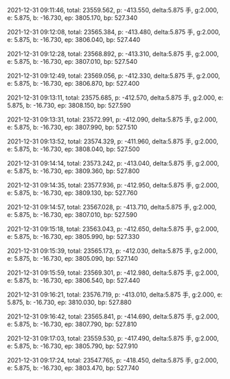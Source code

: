 2021-12-31 09:11:46, total: 23559.562, p: -413.550, delta:5.875 手, g:2.000, e: 5.875, b: -16.730, ep: 3805.170, bp: 527.340

2021-12-31 09:12:08, total: 23565.384, p: -413.480, delta:5.875 手, g:2.000, e: 5.875, b: -16.730, ep: 3806.040, bp: 527.440

2021-12-31 09:12:28, total: 23568.892, p: -413.310, delta:5.875 手, g:2.000, e: 5.875, b: -16.730, ep: 3807.010, bp: 527.540

2021-12-31 09:12:49, total: 23569.056, p: -412.330, delta:5.875 手, g:2.000, e: 5.875, b: -16.730, ep: 3806.870, bp: 527.400

2021-12-31 09:13:11, total: 23575.685, p: -412.570, delta:5.875 手, g:2.000, e: 5.875, b: -16.730, ep: 3808.150, bp: 527.590

2021-12-31 09:13:31, total: 23572.991, p: -412.090, delta:5.875 手, g:2.000, e: 5.875, b: -16.730, ep: 3807.990, bp: 527.510

2021-12-31 09:13:52, total: 23574.329, p: -411.960, delta:5.875 手, g:2.000, e: 5.875, b: -16.730, ep: 3808.040, bp: 527.500

2021-12-31 09:14:14, total: 23573.242, p: -413.040, delta:5.875 手, g:2.000, e: 5.875, b: -16.730, ep: 3809.360, bp: 527.800

2021-12-31 09:14:35, total: 23577.936, p: -412.950, delta:5.875 手, g:2.000, e: 5.875, b: -16.730, ep: 3809.130, bp: 527.760

2021-12-31 09:14:57, total: 23567.028, p: -413.710, delta:5.875 手, g:2.000, e: 5.875, b: -16.730, ep: 3807.010, bp: 527.590

2021-12-31 09:15:18, total: 23563.043, p: -412.650, delta:5.875 手, g:2.000, e: 5.875, b: -16.730, ep: 3805.990, bp: 527.330

2021-12-31 09:15:39, total: 23565.173, p: -412.030, delta:5.875 手, g:2.000, e: 5.875, b: -16.730, ep: 3805.090, bp: 527.140

2021-12-31 09:15:59, total: 23569.301, p: -412.980, delta:5.875 手, g:2.000, e: 5.875, b: -16.730, ep: 3806.540, bp: 527.440

2021-12-31 09:16:21, total: 23576.719, p: -413.010, delta:5.875 手, g:2.000, e: 5.875, b: -16.730, ep: 3810.030, bp: 527.880

2021-12-31 09:16:42, total: 23565.841, p: -414.690, delta:5.875 手, g:2.000, e: 5.875, b: -16.730, ep: 3807.790, bp: 527.810

2021-12-31 09:17:03, total: 23559.530, p: -417.490, delta:5.875 手, g:2.000, e: 5.875, b: -16.730, ep: 3805.790, bp: 527.910

2021-12-31 09:17:24, total: 23547.765, p: -418.450, delta:5.875 手, g:2.000, e: 5.875, b: -16.730, ep: 3803.470, bp: 527.740